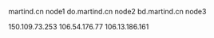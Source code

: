 martind.cn node1
do.martind.cn node2
bd.martind.cn node3

150.109.73.253
106.54.176.77
106.13.186.161